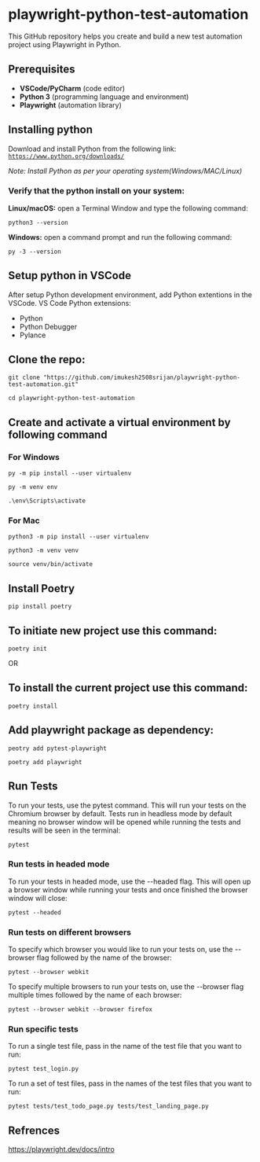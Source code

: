 # playwright-python-test-automation
This GitHub repository helps you create and build a new test automation project using Playwright in Python.



## Prerequisites
- **VSCode/PyCharm** (code editor)
- **Python 3** (programming language and environment)
- **Playwright** (automation library)



## Installing python
Download and install Python from the following link:
[```https://www.python.org/downloads/```](https://www.python.org/downloads/)

*Note: Install Python as per your operating system(Windows/MAC/Linux)*

### Verify that the python install on your system:

**Linux/macOS:** open a Terminal Window and type the following command: 

```python3 --version```

**Windows:** open a command prompt and run the following command:

```py -3 --version```



## Setup python in VSCode
After setup Python development environment, add Python extentions in the VSCode.
VS Code Python extensions:
- Python
- Python Debugger
- Pylance



## Clone the repo:

```git clone "https://github.com/imukesh2508srijan/playwright-python-test-automation.git"```

```cd playwright-python-test-automation```



## Create and activate a virtual environment by following command
### For Windows

```py -m pip install --user virtualenv```

```py -m venv env```

```.\env\Scripts\activate```


### For Mac

```python3 -m pip install --user virtualenv```

```python3 -m venv venv```

```source venv/bin/activate```


## Install Poetry

```pip install poetry```


## To initiate new project use this command:

```poetry init```

OR

## To install the current project use this command:

```poetry install```


## Add playwright package as dependency:

```peotry add pytest-playwright```

```poetry add playwright```


## Run Tests
To run your tests, use the pytest command. This will run your tests on the Chromium browser by default. Tests run in headless mode by default meaning no browser window will be opened while running the tests and results will be seen in the terminal:

```pytest```


### Run tests in headed mode
To run your tests in headed mode, use the --headed flag. This will open up a browser window while running your tests and once finished the browser window will close:

```pytest --headed```


### Run tests on different browsers
To specify which browser you would like to run your tests on, use the --browser flag followed by the name of the browser:

```pytest --browser webkit```


To specify multiple browsers to run your tests on, use the --browser flag multiple times followed by the name of each browser:

```pytest --browser webkit --browser firefox```


### Run specific tests
To run a single test file, pass in the name of the test file that you want to run:

```pytest test_login.py```


To run a set of test files, pass in the names of the test files that you want to run:

```pytest tests/test_todo_page.py tests/test_landing_page.py```



## Refrences
https://playwright.dev/docs/intro